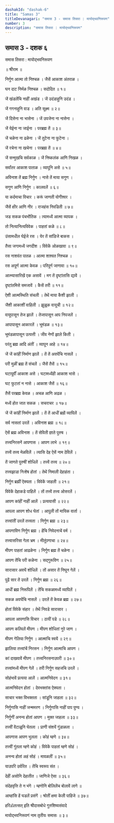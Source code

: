 ```yaml
---
dashakId: "dashak-6"
title: "Samas 3"
titleDevanagari: "समास 3 - समास तिसरा : मायोद्भवनिरूपण"
number: 3
description: "समास तिसरा : मायोद्भवनिरूपण"
---
```


## समास 3 - दशक ६

समास तिसरा : मायोद्भवनिरूपण

॥ श्रीराम ॥

निर्गुण आत्मा तो निश्चळ । जैसें आकाश अंतराळ ।

घन दाट निर्मळ निश्चळ । सदोदित ॥ १॥

जें खंडलेंचि नाहीं अखंड । जें उदंडाहूनि उदंड ।

जें गगनाहूनि वाड । अति सूक्ष्म ॥ २॥

जें दिसेना ना भासेना । जें उपजेना ना नासेना ।

जें येईना ना जाईना । परब्रह्म तें ॥ ३॥

जें चळेना ना ढळेना । जें तुटेना ना फुटेना ।

जें रचेना ना खचेना । परब्रह्म तें ॥ ४॥

जें सन्मुखचि सर्वकाळ । जें निष्कलंक आणि निखळ ।

सर्वांतर आकाश पाताळ । व्यापूनि असे ॥ ५॥

अविनाश तें ब्रह्म निर्गुण । नासे तें माया सगुण ।

सगुण आणि निर्गुण । कालवलें ॥ ६॥

या कर्दमाचा विचार । करूं जाणती योगीश्वर ।

जैसें क्षीर आणि नीर । राजहंस निवडिती ॥ ७॥

जड सकळ पंचभौतिक । त्यामध्यें आत्मा व्यापक ।

तो नित्यानित्यविवेक । पाहतां कळे ॥ ८॥

उंसामधील घेईजे रस । येर तें सांडिजे बाकस ।

तैसा जगामध्यें जगदीश । विवेकें ओळखावा ॥ ९॥

रस नाशवंत पातळ । आत्मा शाश्वत निश्चळ ।

रस अपूर्ण आत्मा केवळ । परिपूर्ण जाणावा ॥ १०॥

आत्म्यासारिखें एक असावें । मग तें दृष्टांतासि द्यावें ।

दृष्टांतमिसे समजावें । कैसें तरी ॥ ११॥

ऐशी आत्मस्थिति संचली । तेथें माया कैशी झाली ।

जैशी आकाशीं वाहिली । झुळूक वायूची ॥ १२॥

वायूपासून तेज झालें । तेजापासून आप निपजलें ।

आपापासून आकारलें । भूमंडळ ॥ १३॥

भूमंडळापासून उत्पत्ती । जीव नेणों झाले किती ।

परंतु ब्रह्म आदि अंतीं । व्यापून आहे ॥ १४॥

जें जें कांहीं निर्माण झालें । तें तें अवघेंचि नासलें ।

परी मुळीं ब्रह्म तें संचलें । जैसें तैसें ॥ १५॥

घटापूर्वीं आकाश असे । घटामध्येंही आकाश भासे ।

घट फुटतां न नासे । आकाश जैसें ॥ १६॥

तैसें परब्रह्म केवळ । अचळ आणि अढळ ।

मध्यें होत जात सकळ । सचराचर ॥ १७॥

जें जें कांहीं निर्माण झालें । तें तें आधीं ब्रह्में व्यापिलें ।

सर्व नासतां उरलें । अविनाश ब्रह्म ॥ १८॥

ऐसें ब्रह्म अविनाश । तें सेविती ज्ञाते पुरुष ।

तत्त्वनिरसनें आपणास । आपण लाभे ॥ १९॥

तत्त्वें तत्त्व मेळविलें । त्यासि देह ऐसें नाम ठेविलें ।

तें जाणते पुरुषीं शोधिलें । तत्त्वें तत्त्व ॥ २०॥

तत्त्वझाडा निःशेष होतां । तेथें निमाली देहाहंता ।

निर्गुण ब्रह्मीं ऐक्यता । विवेकें जाहली ॥ २१॥

विवेकें देहाकडे पाहिलें । तों तत्त्वें तत्त्व ओसरलें ।

आपण कांहीं नाहीं आलें । प्रत्ययासी ॥ २२॥

आपला आपण शोध घेतां । आपुली तों मायिक वार्ता ।

तत्त्वांतीं उरलें तत्त्वता । निर्गुण ब्रह्म ॥ २३॥

आपणाविण निर्गुण ब्रह्म । हेंचि निवेदनाचें वर्म ।

तत्त्वासरिसा गेला भ्रम । मीतूंपणाचा ॥ २४॥

मीपण पाहतां आढळेना । निर्गुण ब्रह्म तें चळेना ।

आपण तेंचि परी कळेना । सद्गुरूविण ॥ २५॥

सारासार अवघें शोधिलें । तों असार तें निघून गेलें ।

पुढें सार तें उरलें । निर्गुण ब्रह्म ॥ २६॥

आधीं ब्रह्म निरूपिलें । तेंचि सकळामध्यें व्यापिलें ।

सकळ अवघेंचि नासलें । उरलें तें केवळ ब्रह्म ॥ २७॥

होतां विवेकें संहार । तेथें निवडे सारासार ।

आपला आपणासि विचार । ठायीं पडे ॥ २८॥

आपण कल्पिलें मीपण । मीपण शोधितां नुरे जाण ।

मीपण गेलिया निर्गुण । आत्माचि स्वयें ॥ २९॥

झालिया तत्त्वांचें निरसन । निर्गुण आत्माचि आपण ।

कां दाखवावें मीपण । तत्त्वनिरसनाउपरी ॥ ३०॥

तत्त्वांमध्यें मीपण गेलें । तरी निर्गुण सहजचि उरलें ।

सोहंभावें प्रत्यया आलें । आत्मनिवेदन ॥ ३१॥

आत्मनिवेदन होतां । देवभक्तांस ऐक्यता ।

साचार भक्त विभक्तता । सांडूनि जाहला ॥ ३२॥

निर्गुणासि नाहीं जन्ममरण । निर्गुणासि नाहीं पाप पुण्य ।

निर्गुणीं अनन्य होतां आपण । मुक्त जाहला ॥ ३३॥

तत्त्वीं वेंटाळूनि घेतला । प्राणी संशयें गुंडाळला ।

आपणास आपण भुलला । कोहं म्हणे ॥ ३४॥

तत्त्वीं गुंतला म्हणे कोहं । विवेकें पाहतां म्हणे सोहं ।

अनन्य होतां अहं सोहं । मावळलीं ॥ ३५॥

याउपरि उर्वरित । तेंचि स्वरूप संत ।

देहीं असोनि देहातीत । जाणिजे ऐसा ॥ ३६॥

संदेहवृत्ति ते न भंगे । म्हणोनि बोलिलेंच बोलावें लागे ॥

आम्हांसि हें घडलें प्रसंगें । श्रोतीं क्षमा केली पाहिजे ॥ ३७॥

हरिॐतत्सत् इति श्रीदासबोधे गुरुशिष्यसंवादे

मायोद्भवनिरूपणं नाम तृतीयः समासः ॥ ३॥